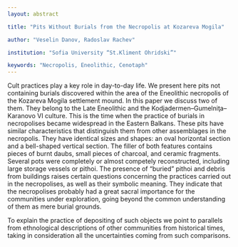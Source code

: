 ```yaml
---
layout: abstract

title: "Pits Without Burials from the Necropolis at Kozareva Mogila"

author: "Veselin Danov, Radoslav Rachev"

institution: "Sofia University “St.Kliment Ohridski”"

keywords: "Necropolis, Eneolithic, Cenotaph"
---
```


Cult practices play a key role in day-to-day life. We present here
pits not containing burials discovered within the area of the
Eneolithic necropolis of the Kozareva Mogila settlement mound. In this
paper we discuss two of them. They belong to the Late Eneolithic and
the Kodjadermen–Gumelniţa–Karanovo VI culture. This is the time when
the practice of burials in necropolises became widespread in the
Eastern Balkans. These pits have similar characteristics that
distinguish them from other assemblages in the necropolis. They have
identical sizes and shapes: an oval horizontal section and a
bell-shaped vertical section. The filler of both features contains
pieces of burnt daubs, small pieces of charcoal, and ceramic
fragments. Several pots were completely or almost competely
reconstructed, including large storage vessels or pithoi. The presence
of “buried” pithoi and debris from buildings raises certain questions
concerning the practices carried out in the necropolises, as well as
their symbolic meaning. They indicate that the necropolises probably
had a great sacral importance for the communities under exploration,
going beyond the common understanding of them as mere burial grounds.

To explain the practice of depositing of such objects we point to
parallels from ethnological descriptions of other communities from
historical times, taking in consideration all the uncertainties coming
from such comparisons.
